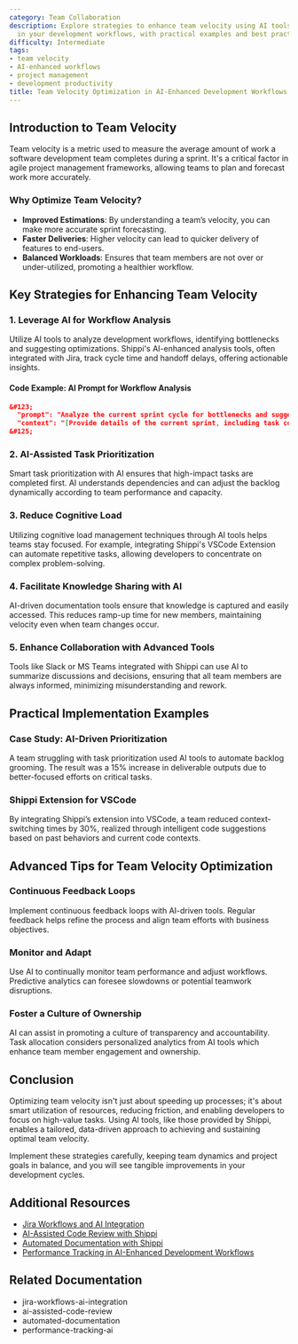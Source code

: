 ```yaml
---
category: Team Collaboration
description: Explore strategies to enhance team velocity using AI tools and techniques
  in your development workflows, with practical examples and best practices.
difficulty: Intermediate
tags:
- team velocity
- AI-enhanced workflows
- project management
- development productivity
title: Team Velocity Optimization in AI-Enhanced Development Workflows
---
```


## Introduction to Team Velocity

Team velocity is a metric used to measure the average amount of work a software development team completes during a sprint. It's a critical factor in agile project management frameworks, allowing teams to plan and forecast work more accurately.

### Why Optimize Team Velocity?
- **Improved Estimations**: By understanding a team’s velocity, you can make more accurate sprint forecasting.
- **Faster Deliveries**: Higher velocity can lead to quicker delivery of features to end-users.
- **Balanced Workloads**: Ensures that team members are not over or under-utilized, promoting a healthier workflow.

## Key Strategies for Enhancing Team Velocity

### 1. Leverage AI for Workflow Analysis

Utilize AI tools to analyze development workflows, identifying bottlenecks and suggesting optimizations. Shippi's AI-enhanced analysis tools, often integrated with Jira, track cycle time and handoff delays, offering actionable insights.

#### Code Example: AI Prompt for Workflow Analysis
```json
&#123;
  "prompt": "Analyze the current sprint cycle for bottlenecks and suggest optimizations.",
  "context": "[Provide details of the current sprint, including task completion data and handoff periods]"
&#125;
```

### 2. AI-Assisted Task Prioritization

Smart task prioritization with AI ensures that high-impact tasks are completed first. AI understands dependencies and can adjust the backlog dynamically according to team performance and capacity.

### 3. Reduce Cognitive Load

Utilizing cognitive load management techniques through AI tools helps teams stay focused. For example, integrating Shippi's VSCode Extension can automate repetitive tasks, allowing developers to concentrate on complex problem-solving.

### 4. Facilitate Knowledge Sharing with AI

AI-driven documentation tools ensure that knowledge is captured and easily accessed. This reduces ramp-up time for new members, maintaining velocity even when team changes occur.

### 5. Enhance Collaboration with Advanced Tools

Tools like Slack or MS Teams integrated with Shippi can use AI to summarize discussions and decisions, ensuring that all team members are always informed, minimizing misunderstanding and rework.

## Practical Implementation Examples

### Case Study: AI-Driven Prioritization

A team struggling with task prioritization used AI tools to automate backlog grooming. The result was a 15% increase in deliverable outputs due to better-focused efforts on critical tasks.

### Shippi Extension for VSCode

By integrating Shippi’s extension into VSCode, a team reduced context-switching times by 30%, realized through intelligent code suggestions based on past behaviors and current code contexts.

## Advanced Tips for Team Velocity Optimization

### Continuous Feedback Loops

Implement continuous feedback loops with AI-driven tools. Regular feedback helps refine the process and align team efforts with business objectives.

### Monitor and Adapt

Use AI to continually monitor team performance and adjust workflows. Predictive analytics can foresee slowdowns or potential teamwork disruptions.

### Foster a Culture of Ownership

AI can assist in promoting a culture of transparency and accountability. Task allocation considers personalized analytics from AI tools which enhance team member engagement and ownership.

## Conclusion

Optimizing team velocity isn't just about speeding up processes; it's about smart utilization of resources, reducing friction, and enabling developers to focus on high-value tasks. Using AI tools, like those provided by Shippi, enables a tailored, data-driven approach to achieving and sustaining optimal team velocity.

Implement these strategies carefully, keeping team dynamics and project goals in balance, and you will see tangible improvements in your development cycles.

## Additional Resources
- [Jira Workflows and AI Integration](./jira-workflows-ai-integration)
- [AI-Assisted Code Review with Shippi](./ai-assisted-code-review)
- [Automated Documentation with Shippi](./automated-documentation)
- [Performance Tracking in AI-Enhanced Development Workflows](./performance-tracking-ai)

## Related Documentation
- jira-workflows-ai-integration
- ai-assisted-code-review
- automated-documentation
- performance-tracking-ai
